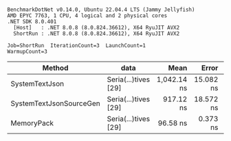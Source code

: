 ```

BenchmarkDotNet v0.14.0, Ubuntu 22.04.4 LTS (Jammy Jellyfish)
AMD EPYC 7763, 1 CPU, 4 logical and 2 physical cores
.NET SDK 8.0.401
  [Host]   : .NET 8.0.8 (8.0.824.36612), X64 RyuJIT AVX2
  ShortRun : .NET 8.0.8 (8.0.824.36612), X64 RyuJIT AVX2

Job=ShortRun  IterationCount=3  LaunchCount=1  
WarmupCount=3  

```
| Method                  | data                 | Mean        | Error     | StdDev   | Min         | Max         | Gen0   | Allocated |
|------------------------ |--------------------- |------------:|----------:|---------:|------------:|------------:|-------:|----------:|
| SystemTextJson          | Seria(...)tives [29] | 1,042.14 ns | 15.082 ns | 0.827 ns | 1,041.21 ns | 1,042.79 ns | 0.0038 |     464 B |
| SystemTextJsonSourceGen | Seria(...)tives [29] |   917.12 ns | 18.572 ns | 1.018 ns |   916.20 ns |   918.21 ns | 0.0067 |     568 B |
| MemoryPack              | Seria(...)tives [29] |    96.58 ns |  0.373 ns | 0.020 ns |    96.57 ns |    96.61 ns | 0.0014 |     120 B |
